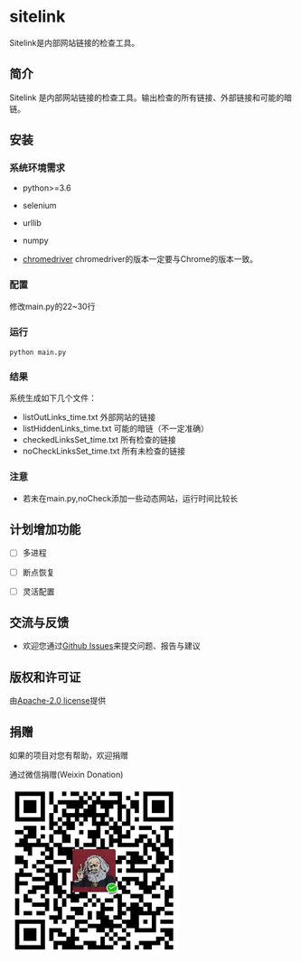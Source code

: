 # sitelink
Sitelink是内部网站链接的检查工具。


## 简介
Sitelink 是内部网站链接的检查工具。输出检查的所有链接、外部链接和可能的暗链。

## 安装
### 系统环境需求
- python>=3.6
- selenium
- urllib
- numpy

- [chromedriver](http://npm.taobao.org/mirrors/chromedriver/ )
	chromedriver的版本一定要与Chrome的版本一致。

### 配置
修改main.py的22~30行

### 运行
```
python main.py
```
### 结果

系统生成如下几个文件：

- listOutLinks_time.txt  外部网站的链接
- listHiddenLinks_time.txt  可能的暗链（不一定准确）
- checkedLinksSet_time.txt  所有检查的链接
- noCheckLinksSet_time.txt  所有未检查的链接

### 注意
- 若未在main.py,noCheck添加一些动态网站，运行时间比较长

## 计划增加功能
- [ ] 多进程
- [ ] 断点恢复
- [ ] 灵活配置


## 交流与反馈

- 欢迎您通过[Github Issues](https://github.com/abanger/sitelink/issues)来提交问题、报告与建议



## 版权和许可证

由[Apache-2.0 license](LICENSE)提供


## 捐赠

如果的项目对您有帮助，欢迎捐赠

通过微信捐赠(Weixin Donation)

![](img/weixin202011.jpg)